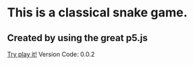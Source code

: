 # This is a classical snake game.
## Created by using the great p5.js
[Try play it!](https://leyiang.github.io/p5js-Snake/)
Version Code: 0.0.2
